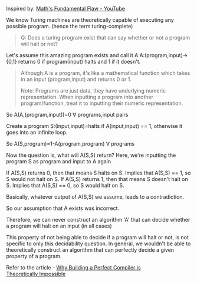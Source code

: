 

Inspired by: [Math's Fundamental Flaw - YouTube](https://youtu.be/HeQX2HjkcNo?t=1362)

We know Turing machines are theoretically capable of executing any possible program. (hence the term turing-complete)
> Q: Does a turing program exist that can say whether or not a program will halt or not?

Let's assume this amazing program exists and call it A
A:(program,input)->{0,1}
returns 0 if program(input) halts and 1 if it doesn't.

> Although A is a program, it's like a mathematical function which takes in an input (program,input) and returns 0 or 1.
> 
> Note: Programs are just data, they have underlying numeric representation. When inputting a program into another program/function, treat it to inputting their numeric representation.

So A(A,(program,input))=0 ∀ programs,input pairs

Create a program S:(input,input)=halts if A(input,input) == 1, otherwise it goes into an infinite loop.

So A(S,program)=1-A(program,program) ∀ programs

Now the question is, what will A(S,S) return?
Here, we're inputting the program S as program and input to A again

If A(S,S) returns 0, then that means S halts on S. Implies that A(S,S) == 1, so S would not halt on S.
If A(S,S) returns 1, then that means S doesn't halt on S. Implies that A(S,S) == 0, so S would halt on S.

Basically, whatever output of A(S,S) we assume, leads to a contradiction.

So our assumption that A exists was incorrect.

Therefore, we can never construct an algorithm 'A' that can decide whether a program will halt on an input (in all cases)

This property of not being able to decide if a program will halt or not, is not specific to only this decidability question. In general, we wouldn't be able to theoretically construct an algorithm that can perfectly decide a given property of a program.

Refer to the article - [Why Building a Perfect Compiler is Theoretically Impossible](https://bhavyahirani.wordpress.com/2024/06/27/why-building-a-perfect-compiler-is-theoretically-impossible/)

